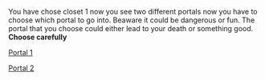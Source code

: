 You have chose closet 1 now you see two different portals now you have to choose which portal to go into. Beaware it could be dangerous or fun. The portal that you choose could either lead to your death or something good. **Choose carefully**

[Portal 1](portal-1.md)


[Portal 2](portal-2.md)
